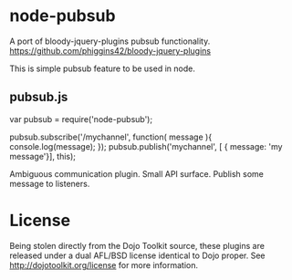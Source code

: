 # node-pubsub 

A port of bloody-jquery-plugins pubsub functionality. https://github.com/phiggins42/bloody-jquery-plugins

This is simple pubsub feature to be used in node.

## pubsub.js
  
  var pubsub = require('node-pubsub');
  
  pubsub.subscribe('/mychannel', function( message ){
    console.log(message);
  });
  pubsub.publish('mychannel', [ { message: 'my message'}], this);
  
Ambiguous communication plugin. Small API surface. Publish some message to listeners.

# License

Being stolen directly from the Dojo Toolkit source, these plugins are released under a dual AFL/BSD license identical to Dojo proper. See http://dojotoolkit.org/license for more information.